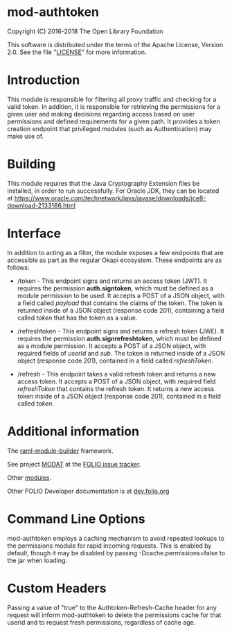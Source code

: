 # mod-authtoken

Copyright (C) 2016-2018 The Open Library Foundation

This software is distributed under the terms of the Apache License,
Version 2.0. See the file "[LICENSE](LICENSE)" for more information.

# Introduction

This module is responsible for filtering all proxy traffic and checking for a
valid token. In addition, it is responsible for retrieving the permissions for
a given user and making decisions regarding access based on user permissions
and defined requirements for a given path. It provides a token creation endpoint
that privileged modules (such as Authentication) may make use of.

# Building

This module requires that the Java Cryptography Extension files be installed, in order to run successfully. For Oracle JDK, they can be located at https://www.oracle.com/technetwork/java/javase/downloads/jce8-download-2133166.html

# Interface

In addition to acting as a filter, the module exposes a few endpoints that are accessible as part as the regular Okapi ecosystem. These endpoints are as follows:

* /token - This endpoint signs and returns an access token (JWT). It requires the permission __auth.signtoken__, which must be defined as a module permission to be used. It accepts a POST of a JSON object, with a field called _payload_ that contains the claims of the token. The token is returned inside of a JSON object (response code 201), containing a field called _token_ that has the token as a value.

* /refreshtoken - This endpoint signs and returns a refresh token (JWE). It requires the permission __auth.signrefreshtoken__, which must be defined as a module permission. It accepts a POST of a JSON object, with required fields of _userId_ and _sub_. The token is returned inside of a JSON object (response code 201), contained in a field called _refreshToken_.

* /refresh - This endpoint takes a valid refresh token and returns a new access token. It accepts a POST of a JSON object, with required field _refreshToken_ that contains the refresh token. It returns a new access token inside of a JSON object (response code 201), contained in a field called _token_.

# Additional information

The [raml-module-builder](https://github.com/folio-org/raml-module-builder) framework.

See project [MODAT](https://issues.folio.org/browse/MODAT)
at the [FOLIO issue tracker](https://dev.folio.org/guidelines/issue-tracker/).

Other [modules](https://dev.folio.org/source-code/#server-side).

Other FOLIO Developer documentation is at [dev.folio.org](https://dev.folio.org/)

# Command Line Options

mod-authtoken employs a caching mechanism to avoid repeated lookups to the permissions module for rapid incoming requests. This is enabled by default, though it may be disabled by passing -Dcache.permissions=false to the jar when loading.

# Custom Headers

Passing a value of "true" to the Authtoken-Refresh-Cache header for any request will inform mod-authtoken to delete the permissions cache for that userid and to request fresh permissions, regardless of cache age.
